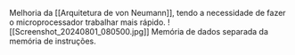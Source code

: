 Melhoria da [[Arquitetura de von Neumann]], tendo a necessidade de fazer o microprocessador trabalhar mais rápido.
![[Screenshot_20240801_080500.jpg]]
Memória de dados separada da memória de instruções.
